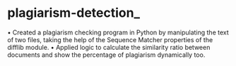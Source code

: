 # plagiarism-detection_
• Created a plagiarism checking program in Python by manipulating the text 
of two files, taking the help of the Sequence Matcher properties of the 
difflib module. 
• Applied logic to calculate the similarity ratio between documents and 
show the percentage of plagiarism dynamically too.
